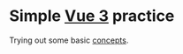 # Simple [Vue 3](https://cdnjs.com/libraries/vue) practice
Trying out some basic [concepts](https://www.vuemastery.com/courses/intro-to-vue-3/intro-to-vue3/).
